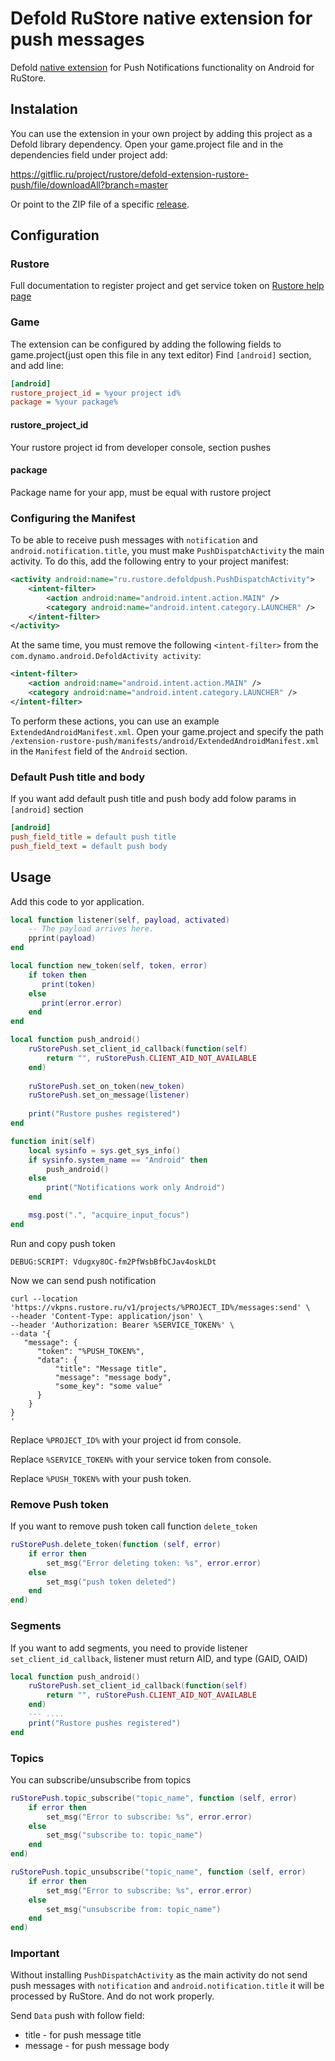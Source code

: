 # Defold RuStore native extension for push messages

Defold [native extension](https://www.defold.com/manuals/extensions/) for Push Notifications functionality on Android for RuStore.

## Instalation

You can use the extension in your own project by adding this project as a Defold library dependency. Open your game.project file and in the dependencies field under project add:

<https://gitflic.ru/project/rustore/defold-extension-rustore-push/file/downloadAll?branch=master>

Or point to the ZIP file of a specific [release](https://gitflic.ru/project/rustore/defold-extension-rustore-push/release/).

## Configuration

### Rustore

Full documentation to register project and get service token on [Rustore help page][10]

### Game

The extension can be configured by adding the following fields to game.project(just open this file in any text editor)
Find `[android]` section, and add line:

```ini
[android]
rustore_project_id = %your project id%
package = %your package%
```

#### rustore_project_id

Your rustore project id from developer console, section pushes

#### package

Package name for your app, must be equal with rustore project

### Configuring the Manifest

To be able to receive push messages with `notification` and `android.notification.title`, you must make `PushDispatchActivity` the main activity. To do this, add the following entry to your project manifest:

```xml
<activity android:name="ru.rustore.defoldpush.PushDispatchActivity">
	<intent-filter>
		<action android:name="android.intent.action.MAIN" />
		<category android:name="android.intent.category.LAUNCHER" />
	</intent-filter>
</activity>
```

At the same time, you must remove the following `<intent-filter>` from the `com.dynamo.android.DefoldActivity activity`:

```xml
<intent-filter>
	<action android:name="android.intent.action.MAIN" />
	<category android:name="android.intent.category.LAUNCHER" />
</intent-filter>
```

To perform these actions, you can use an example `ExtendedAndroidManifest.xml`. Open your game.project and specify the path `/extension-rustore-push/manifests/android/ExtendedAndroidManifest.xml` in the `Manifest` field of the `Android` section.

### Default Push title and body

If you want add default push title and push body add folow params in `[android]` section

```ini
[android]
push_field_title = default push title
push_field_text = default push body
```

## Usage

Add this code to yor application.

```lua
local function listener(self, payload, activated)
    -- The payload arrives here.
    pprint(payload)
end

local function new_token(self, token, error)
    if token then
       print(token)
    else
       print(error.error)
    end
end

local function push_android()
    ruStorePush.set_client_id_callback(function(self)
        return "", ruStorePush.CLIENT_AID_NOT_AVAILABLE
    end)
    
    ruStorePush.set_on_token(new_token)
    ruStorePush.set_on_message(listener)
    
    print("Rustore pushes registered")
end

function init(self)
    local sysinfo = sys.get_sys_info()
    if sysinfo.system_name == "Android" then
        push_android()
    else
        print("Notifications work only Android")
    end

    msg.post(".", "acquire_input_focus")
end
```

Run and copy push token

```log
DEBUG:SCRIPT: Vdugxy8OC-fm2PfWsbBfbCJav4oskLDt
```

Now we can send push notification

```curl
curl --location 'https://vkpns.rustore.ru/v1/projects/%PROJECT_ID%/messages:send' \
--header 'Content-Type: application/json' \
--header 'Authorization: Bearer %SERVICE_TOKEN%' \
--data '{
   "message": {
      "token": "%PUSH_TOKEN%",
      "data": {
          "title": "Message title",
          "message": "message body",
          "some_key": "some value"
      }
    }
}
'
```

Replace `%PROJECT_ID%` with your project id from console.

Replace `%SERVICE_TOKEN%` with your service token from console.

Replace `%PUSH_TOKEN%` with your push token.

### Remove Push token

If you want to remove push token call function `delete_token`

```lua
ruStorePush.delete_token(function (self, error)
    if error then
        set_msg("Error deleting token: %s", error.error)
    else
        set_msg("push token deleted")
    end
end)
```

### Segments

If you want to add segments, you need to provide listener `set_client_id_callback`, listener must return AID, and type (GAID, OAID)

```lua
local function push_android()
    ruStorePush.set_client_id_callback(function(self)
        return "", ruStorePush.CLIENT_AID_NOT_AVAILABLE
    end)
    --- ....
    print("Rustore pushes registered")
end
```

### Topics

You can subscribe/unsubscribe from topics

```lua
ruStorePush.topic_subscribe("topic_name", function (self, error)
    if error then
        set_msg("Error to subscribe: %s", error.error)
    else
        set_msg("subscribe to: topic_name")
    end
end)

ruStorePush.topic_unsubscribe("topic_name", function (self, error)
    if error then
        set_msg("Error to subscribe: %s", error.error)
    else
        set_msg("unsubscribe from: topic_name")
    end
end)
```

### Important

Without installing `PushDispatchActivity` as the main activity do not send push messages with `notification` and `android.notification.title` it will be processed by RuStore. And do not work properly.

Send `Data` push with follow field:

- title - for push message title
- message - for push message body

[10]: https://www.rustore.ru/help/sdk/push-notifications/defold/2-3-0
